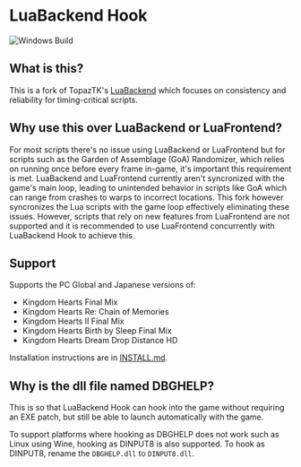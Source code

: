 # LuaBackend Hook

![Windows Build](https://github.com/Sirius902/LuaBackend/workflows/CI/badge.svg)

## What is this?

This is a fork of TopazTK's [LuaBackend](https://github.com/TopazTK/LuaBackend) which focuses on
consistency and reliability for timing-critical scripts.

## Why use this over LuaBackend or LuaFrontend?

For most scripts there's no issue using LuaBackend or LuaFrontend but for scripts such as the
Garden of Assemblage (GoA) Randomizer, which relies on running once before every frame in-game, it's
important this requirement is met. LuaBackend and LuaFrontend currently aren't syncronized with
the game's main loop, leading to unintended behavior in scripts like GoA which can range from
crashes to warps to incorrect locations. This fork however syncronizes the Lua scripts with the game
loop effectively eliminating these issues. However, scripts that rely on new features from LuaFrontend
are not supported and it is recommended to use LuaFrontend concurrently with LuaBackend Hook to achieve this.

## Support

Supports the PC Global and Japanese versions of:

- Kingdom Hearts Final Mix
- Kingdom Hearts Re: Chain of Memories
- Kingdom Hearts II Final Mix
- Kingdom Hearts Birth by Sleep Final Mix
- Kingdom Hearts Dream Drop Distance HD

Installation instructions are in [INSTALL.md](INSTALL.md).

## Why is the dll file named DBGHELP?

This is so that LuaBackend Hook can hook into the game without requiring an EXE patch, but still
be able to launch automatically with the game.

To support platforms where hooking as DBGHELP does not work such as Linux using Wine,
hooking as DINPUT8 is also supported. To hook as DINPUT8, rename the `DBGHELP.dll` to
`DINPUT8.dll`.
